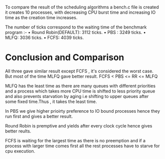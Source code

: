 To compare the result of the scheduling algorithms a bench.c file is created it creates 10 processes, with decreasing CPU burst time and increasing IO time as the creation time increases.

The number of ticks correspond to the waiting time of the benchmark program :-
    • Round Robin(DEFAULT): 3112 ticks.
    • PBS : 3249 ticks. 
    • MLFQ: 3036 ticks.
    • FCFS: 4039 ticks.
      
# Conclusion and Comparison

All three gave similar result except FCFS , it's considered the worst case.
But most of the time MLFQ gave better result.
FCFS < PBS <= RR <= MLFQ 

MLFQ has the least time as there are many queues with different priorities and a process which takes more CPU time is shifted to less priority queue and also prevents starvation by aging i.e shifting to upper queues after some fixed time.Thus , it takes the least time.

In PBS we give higher prioirty preference to IO bound processes hence they run first and gives a better result. 

Round Robin is premptive and yields after every clock cycle hence gives better reults.

FCFS is waiting for the largest time as there is no preemption and if a process with larger time comes first all the rest processes have to starve for cpu execution.


